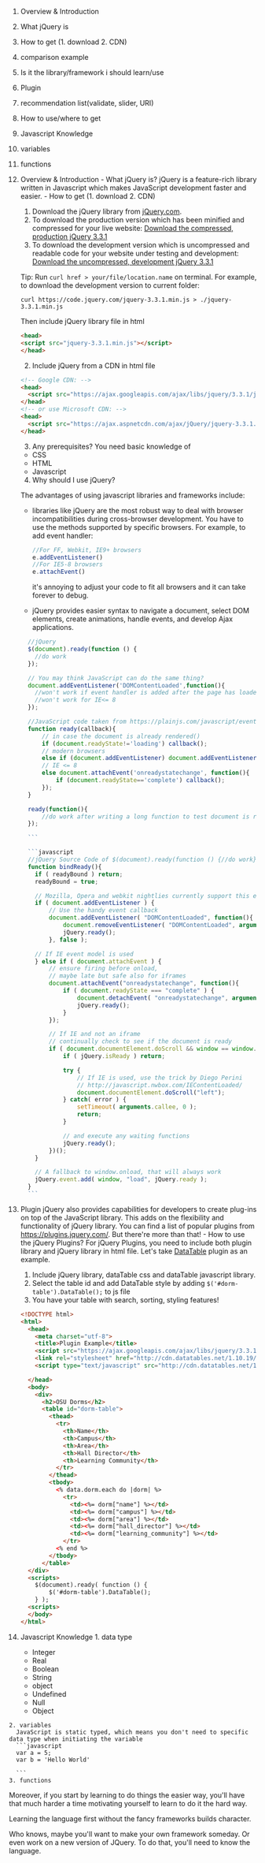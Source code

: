 1. Overview & Introduction
  1. What jQuery is
  2. How to get (1. download 2. CDN)
  3. comparison example
  4. Is it the library/framework i should learn/use

7. Plugin
  1. recommendation list(validate, slider, URI)
  2. How to use/where to get

8. Javascript Knowledge
  1. variables
  2. functions


  1. Overview & Introduction
    - What jQuery is?
    jQuery is a feature-rich library written in Javascript which makes JavaScript development faster and easier.
    - How to get (1. download 2. CDN)

      1. Download the jQuery library from [jQuery.com](http://jquery.com/download/).
        1. To download the production version which has been minified and compressed for your live website:
        [Download the compressed, production jQuery 3.3.1](https://code.jquery.com/jquery-3.3.1.min.js)
        2. To download the development version which is uncompressed and readable code for your website under testing and development:
        [Download the uncompressed, development jQuery 3.3.1](https://code.jquery.com/jquery-3.3.1.js)

        Tip: Run `curl href > your/file/location.name`  on terminal. For example, to download the development version to current folder:

        ```
        curl https://code.jquery.com/jquery-3.3.1.min.js > ./jquery-3.3.1.min.js
        ```
        Then include jQuery library file in html
        ```html
        <head>
        <script src="jquery-3.3.1.min.js"></script>
        </head>
        ```
      2. Include jQuery from a CDN in html file
      ```html
      <!-- Google CDN: -->
      <head>
        <script src="https://ajax.googleapis.com/ajax/libs/jquery/3.3.1/jquery.min.js"></script>
      </head>
      <!-- or use Microsoft CDN: -->
      <head>
        <script src="https://ajax.aspnetcdn.com/ajax/jQuery/jquery-3.3.1.min.js"></script>
      </head>
      ```
      3. Any prerequisites?
        You need basic knowledge of
        - CSS
        - HTML
        - Javascript

      4. Why should I use jQuery?

        The advantages of using javascript libraries and frameworks include:

        * libraries like jQuery are the most robust way to deal with browser incompatibilities during cross-browser development. You have to use the methods supported by specific browsers. For example, to add event handler:

          ```javascript
          //For FF, Webkit, IE9+ browsers
          e.addEventListener()
          //For IE5-8 browsers
          e.attachEvent()

          ```

          it's annoying to adjust your code to fit all browsers and it can take forever to debug.

        * jQuery provides easier syntax to navigate a document, select DOM elements, create animations, handle events, and develop Ajax applications.

        ```javascript
          //jQuery
          $(document).ready(function () {
            //do work
          });

          // You may think JavaScript can do the same thing?
          document.addEventListener('DOMContentLoaded',function(){
            //won't work if event handler is added after the page has loaded
            //won't work for IE<= 8
          });

          //JavaScript code taken from https://plainjs.com/javascript/events/running-code-when-the-document-is-ready-15/
          function ready(callback){
              // in case the document is already rendered()
              if (document.readyState!='loading') callback();
              // modern browsers
              else if (document.addEventListener) document.addEventListener('DOMContentLoaded', callback);
              // IE <= 8
              else document.attachEvent('onreadystatechange', function(){
                  if (document.readyState=='complete') callback();
              });
          }

          ready(function(){
              //do work after writing a long function to test document is ready
          });

          ```

          ```javascript
          //jQuery Source Code of $(document).ready(function () {//do work});
          function bindReady(){
            if ( readyBound ) return;
            readyBound = true;

            // Mozilla, Opera and webkit nightlies currently support this event
            if ( document.addEventListener ) {
                // Use the handy event callback
                document.addEventListener( "DOMContentLoaded", function(){
                    document.removeEventListener( "DOMContentLoaded", arguments.callee, false );
                    jQuery.ready();
                }, false );

            // If IE event model is used
            } else if ( document.attachEvent ) {
                // ensure firing before onload,
                // maybe late but safe also for iframes
                document.attachEvent("onreadystatechange", function(){
                    if ( document.readyState === "complete" ) {
                        document.detachEvent( "onreadystatechange", arguments.callee );
                        jQuery.ready();
                    }
                });

                // If IE and not an iframe
                // continually check to see if the document is ready
                if ( document.documentElement.doScroll && window == window.top ) (function(){
                    if ( jQuery.isReady ) return;

                    try {
                        // If IE is used, use the trick by Diego Perini
                        // http://javascript.nwbox.com/IEContentLoaded/
                        document.documentElement.doScroll("left");
                    } catch( error ) {
                        setTimeout( arguments.callee, 0 );
                        return;
                    }

                    // and execute any waiting functions
                    jQuery.ready();
                })();
            }

            // A fallback to window.onload, that will always work
            jQuery.event.add( window, "load", jQuery.ready );
          }    
          ```

  7. Plugin
      jQuery also provides capabilities for developers to create plug-ins on top of the JavaScript library. This adds on the flexibility and functionality of jQuery library. You can find a list of popular plugins from https://plugins.jquery.com/. But there're more than that!
    - How to use the jQuery Plugins?
      For jQuery Plugins, you need to include both plugin library and jQuery library in html file. Let's take [DataTable](https://datatables.net/) plugin as an example.
      1. Include jQuery library, dataTable css and dataTable javascript library.
      2. Select the table id and add DataTable style by adding ```$('#dorm-table').DataTable();``` to js file
      3. You have your table with search, sorting, styling features!

      ```html
      <!DOCTYPE html>
      <html>
        <head>
          <meta charset="utf-8">
          <title>Plugin Example</title>
          <script src="https://ajax.googleapis.com/ajax/libs/jquery/3.3.1/jquery.min.js"></script>
          <link rel="stylesheet" href="http://cdn.datatables.net/1.10.19/css/jquery.dataTables.min.css">
          <script type="text/javascript" src="http://cdn.datatables.net/1.10.19/js/jquery.dataTables.min.js"></script>

        </head>
        <body>
          <div>
            <h2>OSU Dorms</h2>
            <table id="dorm-table">
              <thead>
                <tr>
                  <th>Name</th>
                  <th>Campus</th>
                  <th>Area</th>
                  <th>Hall Director</th>
                  <th>Learning Community</th>
                </tr>
              </thead>
              <tbody>
                <% data.dorm.each do |dorm| %>
                  <tr>
                    <td><%= dorm["name"] %></td>
                    <td><%= dorm["campus"] %></td>
                    <td><%= dorm["area"] %></td>
                    <td><%= dorm["hall_director"] %></td>
                    <td><%= dorm["learning_community"] %></td>
                  </tr>
                <% end %>
              </tbody>
            </table>
        </div>
        <scripts>
          $(document).ready( function () {
              $('#dorm-table').DataTable();
          } );
        <scripts>
        </body>
      </html>
      ```


  8. Javascript Knowledge
    1. data type
      - Integer
      - Real
      - Boolean
      - String
      - object
      - Undefined
      - Null
      - Object

    2. variables
      JavaScript is static typed, which means you don't need to specific data type when initiating the variable
      ```javascript
      var a = 5;
      var b = 'Hello World'

      ```
    3. functions


Moreover, if you start by learning to do things the easier way, you'll have that much harder a time motivating yourself to learn to do it the hard way.

Learning the language first without the fancy frameworks builds character.

Who knows, maybe you'll want to make your own framework someday. Or even work on a new version of JQuery. To do that, you'll need to know the language.
